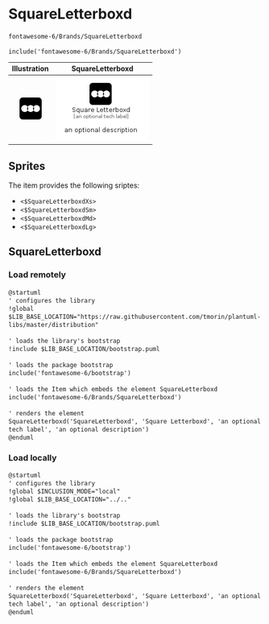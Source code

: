# SquareLetterboxd


```text
fontawesome-6/Brands/SquareLetterboxd
```

```text
include('fontawesome-6/Brands/SquareLetterboxd')
```



| Illustration | SquareLetterboxd |
| :---: | :---: |
| ![illustration for Illustration](../../fontawesome-6/Brands/SquareLetterboxd.png) | ![illustration for SquareLetterboxd](../../fontawesome-6/Brands/SquareLetterboxd.Local.png) |



## Sprites
The item provides the following sriptes:

- `<$SquareLetterboxdXs>`
- `<$SquareLetterboxdSm>`
- `<$SquareLetterboxdMd>`
- `<$SquareLetterboxdLg>`





## SquareLetterboxd

### Load remotely
```plantuml
@startuml
' configures the library
!global $LIB_BASE_LOCATION="https://raw.githubusercontent.com/tmorin/plantuml-libs/master/distribution"

' loads the library's bootstrap
!include $LIB_BASE_LOCATION/bootstrap.puml

' loads the package bootstrap
include('fontawesome-6/bootstrap')

' loads the Item which embeds the element SquareLetterboxd
include('fontawesome-6/Brands/SquareLetterboxd')

' renders the element
SquareLetterboxd('SquareLetterboxd', 'Square Letterboxd', 'an optional tech label', 'an optional description')
@enduml
```

### Load locally
```plantuml
@startuml
' configures the library
!global $INCLUSION_MODE="local"
!global $LIB_BASE_LOCATION="../.."

' loads the library's bootstrap
!include $LIB_BASE_LOCATION/bootstrap.puml

' loads the package bootstrap
include('fontawesome-6/bootstrap')

' loads the Item which embeds the element SquareLetterboxd
include('fontawesome-6/Brands/SquareLetterboxd')

' renders the element
SquareLetterboxd('SquareLetterboxd', 'Square Letterboxd', 'an optional tech label', 'an optional description')
@enduml
```

